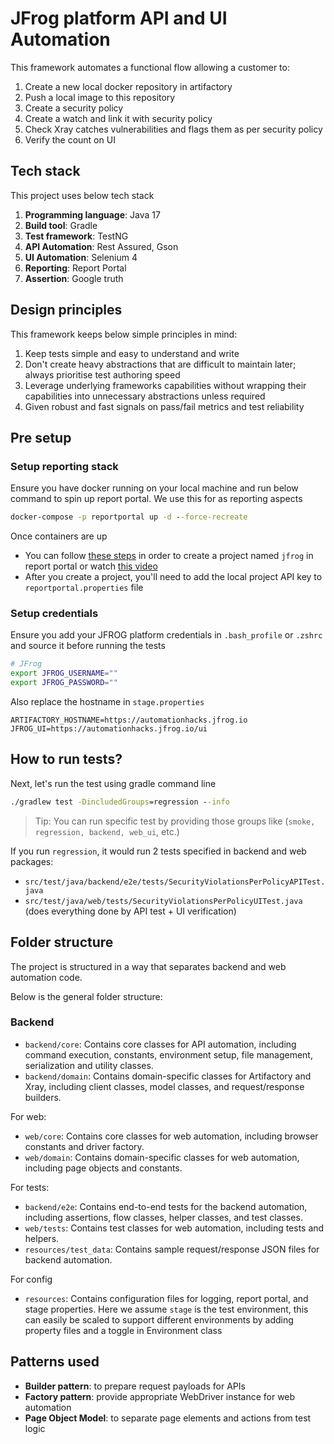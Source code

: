 # JFrog platform API and UI Automation

This framework automates a functional flow allowing a customer to:

1. Create a new local docker repository in artifactory
2. Push a local image to this repository
3. Create a security policy
4. Create a watch and link it with security policy
5. Check Xray catches vulnerabilities and flags them as per security policy
6. Verify the count on UI

## Tech stack

This project uses below tech stack

1. **Programming language**: Java 17
2. **Build tool**: Gradle
3. **Test framework**: TestNG
4. **API Automation**: Rest Assured, Gson
5. **UI Automation**: Selenium 4
6. **Reporting**: Report Portal
7. **Assertion**: Google truth

## Design principles

This framework keeps below simple principles in mind:

1. Keep tests simple and easy to understand and write
2. Don't create heavy abstractions that are difficult to maintain later; always prioritise test authoring speed
3. Leverage underlying frameworks capabilities without wrapping their capabilities into unnecessary abstractions unless
   required
4. Given robust and fast signals on pass/fail metrics and test reliability

## Pre setup

### Setup reporting stack

Ensure you have docker running on your local machine and run below command to spin up report portal. We use this for as
reporting aspects

```cmd
docker-compose -p reportportal up -d --force-recreate
```

Once containers are up

- You can
  follow [these steps](https://automationhacks.io/2024-11-22-how-to-setup-report-portal-dashboards-using-attributes) in
  order to create a project named `jfrog` in report portal or
  watch [this video](https://youtu.be/5qqeDUFuDsw?si=HxlZ5lPq9ydVRTh0)
- After you create a project, you'll need to add the local project API key to `reportportal.properties` file

### Setup credentials

Ensure you add your JFROG platform credentials in `.bash_profile` or `.zshrc` and source it before running the tests

```zsh
# JFrog
export JFROG_USERNAME=""
export JFROG_PASSWORD=""
```

Also replace the hostname in `stage.properties`

```text
ARTIFACTORY_HOSTNAME=https://automationhacks.jfrog.io
JFROG_UI=https://automationhacks.jfrog.io/ui
```

## How to run tests?

Next, let's run the test using gradle command line

```cmd
./gradlew test -DincludedGroups=regression --info
```

> Tip: You can run specific test by providing those groups like (`smoke, regression, backend, web_ui`, etc.)

If you run `regression`, it would run 2 tests specified in backend and web packages:

- `src/test/java/backend/e2e/tests/SecurityViolationsPerPolicyAPITest.java`
- `src/test/java/web/tests/SecurityViolationsPerPolicyUITest.java` (does everything done by API test + UI verification)

## Folder structure

The project is structured in a way that separates backend and web automation code.

Below is the general folder structure:

### Backend

- `backend/core`: Contains core classes for API automation, including command execution, constants, environment setup,
  file management, serialization and utility classes.
- `backend/domain`: Contains domain-specific classes for Artifactory and Xray, including client classes, model classes,
  and request/response builders.

For web:

- `web/core`: Contains core classes for web automation, including browser constants and driver factory.
- `web/domain`: Contains domain-specific classes for web automation, including page objects and constants.

For tests:

- `backend/e2e`: Contains end-to-end tests for the backend automation, including assertions, flow classes, helper
  classes, and test classes.
- `web/tests`: Contains test classes for web automation, including tests and helpers.
- `resources/test_data`: Contains sample request/response JSON files for backend automation.

For config

- `resources`: Contains configuration files for logging, report portal, and stage properties. Here we assume `stage` is
  the test environment, this can easily be scaled to support different environments by adding property files and a
  toggle in Environment class

## Patterns used

- **Builder pattern**: to prepare request payloads for APIs
- **Factory pattern**: provide appropriate WebDriver instance for web automation
- **Page Object Model**: to separate page elements and actions from test logic